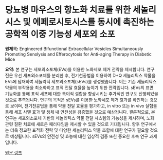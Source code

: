 # 당뇨병 마우스의 항노화 치료를 위한 세놀리시스 및 에페로시토시스를 동시에 촉진하는 공학적 이중 기능성 세포외 소포

**원제목:** Engineered Bifunctional Extracellular Vesicles Simultaneously Promoting Senolysis and Efferocytosis for Anti-aging Therapy in Diabetic Mice

**요약:** 본 연구는 세포외소포체(EVs)를 이용한 노화세포 제거 전략을 제시합니다.  연구진은 우선 세포외소포체를 분리한 후, 전기천공법을 이용하여 D+Q 세놀리틱스 약물을  EVs에 탑재하여 세놀리틱 세포외소포체(sEVs)를 생성했습니다.  이는 기존 세놀리틱스 약물의 부작용을 최소화하고 표적 전달 효율을 높이기 위한 전략입니다.  sEVs의 표면 기능화를 통해 표적 세포에 대한 특이적 결합을 향상시키는 추가적인 연구도 진행되었을 것으로 추측됩니다.  연구의 목적은  sEVs를 이용한 노화세포 제거 효과를 확인하는 것으로 보이며,  전기천공법을 통해 약물 전달 효율을 평가하고,  in vitro 또는 in vivo 실험을 통해  세포 사멸 효과 및  생체 내 안전성을 검증했을 것으로 예상됩니다.  결론적으로,  본 연구는  세포외소포체 기반의 세놀리틱스 약물 전달 시스템의 가능성을 제시하며,  노화 관련 질환 치료에 새로운 패러다임을 제시할 수 있을 것으로 기대됩니다.  향후 연구에서는  더욱 정교한 표적화 전략 및  다양한 세놀리틱스 약물 조합에 대한 연구가 필요할 것으로 예상됩니다.  sEVs의 안전성 및 효능에 대한  임상적 검증 또한 중요한 후속 연구 과제입니다.

[원문 링크](https://www.sciencedirect.com/science/article/pii/S0006291X25011155)

